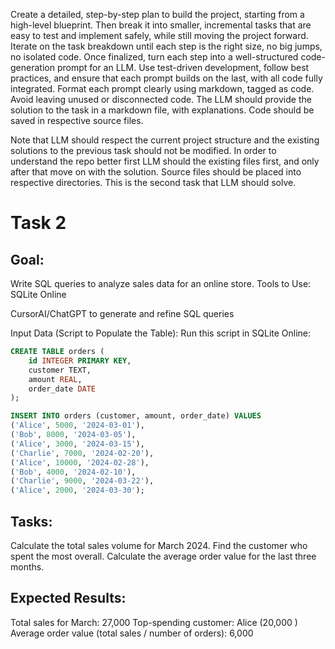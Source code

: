 Create a detailed, step-by-step plan to build the project, starting from a high-level blueprint.
Then break it into smaller, incremental tasks that are easy to test and implement safely, while still moving the project forward.
Iterate on the task breakdown until each step is the right size, no big jumps, no isolated code.
Once finalized, turn each step into a well-structured code-generation prompt for an LLM.
Use test-driven development, follow best practices, and ensure that each prompt builds on the last, with all code fully integrated.
Format each prompt clearly using markdown, tagged as code. Avoid leaving unused or disconnected code.
The LLM should provide the solution to the task in a markdown file, with explanations.
Code should be saved in respective source files.

Note that LLM should respect the current project structure and the existing solutions to the previous task should not be modified.
In order to understand the repo better first LLM should the existing files first, and only after that move on with the solution.
Source files should be placed into respective directories.
This is the second task that LLM should solve.

# Task 2

## Goal:
Write SQL queries to analyze sales data for an online store.
Tools to Use:
SQLite Online


CursorAI/ChatGPT to generate and refine SQL queries


Input Data (Script to Populate the Table):
Run this script in SQLite Online:

```sql
CREATE TABLE orders (
    id INTEGER PRIMARY KEY,
    customer TEXT,
    amount REAL,
    order_date DATE
);

INSERT INTO orders (customer, amount, order_date) VALUES
('Alice', 5000, '2024-03-01'),
('Bob', 8000, '2024-03-05'),
('Alice', 3000, '2024-03-15'),
('Charlie', 7000, '2024-02-20'),
('Alice', 10000, '2024-02-28'),
('Bob', 4000, '2024-02-10'),
('Charlie', 9000, '2024-03-22'),
('Alice', 2000, '2024-03-30');
```


## Tasks:
Calculate the total sales volume for March 2024.
Find the customer who spent the most overall.
Calculate the average order value for the last three months.


## Expected Results:
Total sales for March: 27,000
Top-spending customer: Alice (20,000 )
Average order value (total sales / number of orders): 6,000
